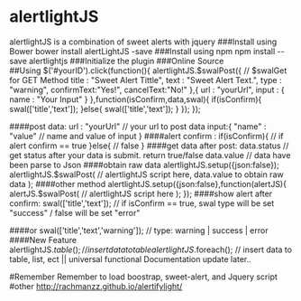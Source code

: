 # alertlightJS
alertlightJS is a combination of sweet alerts with jquery
###Install using Bower 
    bower install alertLightJS -save
###Install using npm
    npm install --save alertlightjs
###Initialize the plugin
    <link rel="stylesheet" type="text/css" href="http://t4t5.github.io/sweetalert/dist/sweetalert.css">
    <link rel="stylesheet" href="https://maxcdn.bootstrapcdn.com/bootstrap/3.3.6/css/bootstrap.min.css" integrity="sha384-1q8mTJOASx8j1Au+a5WDVnPi2lkFfwwEAa8hDDdjZlpLegxhjVME1fgjWPGmkzs7" crossorigin="anonymous">
    <script src="//code.jquery.com/jquery-1.12.0.min.js"></script>
    <script src="https://maxcdn.bootstrapcdn.com/bootstrap/3.3.6/js/bootstrap.min.js" integrity="sha384-0mSbJDEHialfmuBBQP6A4Qrprq5OVfW37PRR3j5ELqxss1yVqOtnepnHVP9aJ7xS" crossorigin="anonymous"></script>
    <script src="http://t4t5.github.io/sweetalert/dist/sweetalert.min.js"></script>
    <script src="dist/js/alertlightjs.min.js"></script>
###Online Source    
    <script src="http://rachmanzz.github.io/AlertlightJS/dist/js/alertlightjs.min.js"></script>
##Using
    $('#yourID').click(function(){
            alertlightJS.$swalPost({     // $swalGet for GET Method
                title : "Sweet Alert Tittle",
                text  : "Sweet Alert Text.",
                type  : "warning",
                confirmText:"Yes!",
                cancelText:"No!"
            },{
                url : "yourUrl",
                input   : {
                    name  : "Your Input"
                }
            },function(isConfirm,data,swal){
                if(isConfirm){
                        swal(['title','text']);
                }else{
                    swal(['title','text']);
                }
            });
        });

####post data:
            url : "yourUrl" // your url to post data
            input:{
                "name" : "value" // name and value of input
            }
####alert confirm :
     if(isConfirm){
        // if alert confirm == true
     }else{
       // false
     }
####get data after post:
     data.status // get status after your data is submit. return true/false
     data.value // data have been parse to Json
####obtain raw data
     alertlightJS.setup({json:false});
     alertlightJS.$swalPost(
        // alertlightJS script here, data.value to obtain raw data 
     );
####other method
     alertlightJS.setup({json:false},function(alertJS){
        alertJS.$swalPost(
                        // alertlightJS script here 
                     );
     });
####show alert after confirm:
    swal(['title','text']); // if isConfirm == true, swal type will be set "success" / false will be set "error"
     
####or
    swal(['title','text','warning']); // type: warning | success | error
####New Feature
    alertlightJS.$table(); // insert data to table
    alertlightJS.$foreach(); // insert data to table, list, ect || universal functional
Documentation update later..
    
#Remember
Remember to load boostrap, sweet-alert, and Jquery script 
#other
http://rachmanzz.github.io/alertifylight/